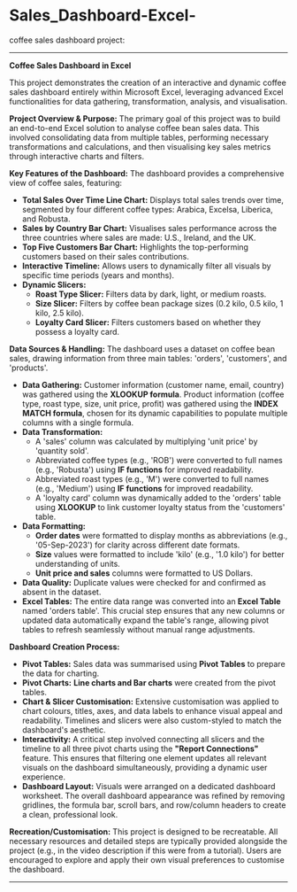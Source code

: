 # Sales_Dashboard-Excel-
coffee sales dashboard project:

---

**Coffee Sales Dashboard in Excel**

This project demonstrates the creation of an interactive and dynamic coffee sales dashboard entirely within Microsoft Excel, leveraging advanced Excel functionalities for data gathering, transformation, analysis, and visualisation.

**Project Overview & Purpose:**
The primary goal of this project was to build an end-to-end Excel solution to analyse coffee bean sales data. This involved consolidating data from multiple tables, performing necessary transformations and calculations, and then visualising key sales metrics through interactive charts and filters.

**Key Features of the Dashboard:**
The dashboard provides a comprehensive view of coffee sales, featuring:
*   **Total Sales Over Time Line Chart:** Displays total sales trends over time, segmented by four different coffee types: Arabica, Excelsa, Liberica, and Robusta.
*   **Sales by Country Bar Chart:** Visualises sales performance across the three countries where sales are made: U.S., Ireland, and the UK.
*   **Top Five Customers Bar Chart:** Highlights the top-performing customers based on their sales contributions.
*   **Interactive Timeline:** Allows users to dynamically filter all visuals by specific time periods (years and months).
*   **Dynamic Slicers:**
    *   **Roast Type Slicer:** Filters data by dark, light, or medium roasts.
    *   **Size Slicer:** Filters by coffee bean package sizes (0.2 kilo, 0.5 kilo, 1 kilo, 2.5 kilo).
    *   **Loyalty Card Slicer:** Filters customers based on whether they possess a loyalty card.

**Data Sources & Handling:**
The dashboard uses a dataset on coffee bean sales, drawing information from three main tables: 'orders', 'customers', and 'products'.
*   **Data Gathering:** Customer information (customer name, email, country) was gathered using the **XLOOKUP formula**. Product information (coffee type, roast type, size, unit price, profit) was gathered using the **INDEX MATCH formula**, chosen for its dynamic capabilities to populate multiple columns with a single formula.
*   **Data Transformation:**
    *   A 'sales' column was calculated by multiplying 'unit price' by 'quantity sold'.
    *   Abbreviated coffee types (e.g., 'ROB') were converted to full names (e.g., 'Robusta') using **IF functions** for improved readability.
    *   Abbreviated roast types (e.g., 'M') were converted to full names (e.g., 'Medium') using **IF functions** for improved readability.
    *   A 'loyalty card' column was dynamically added to the 'orders' table using **XLOOKUP** to link customer loyalty status from the 'customers' table.
*   **Data Formatting:**
    *   **Order dates** were formatted to display months as abbreviations (e.g., '05-Sep-2023') for clarity across different date formats.
    *   **Size** values were formatted to include 'kilo' (e.g., '1.0 kilo') for better understanding of units.
    *   **Unit price and sales** columns were formatted to US Dollars.
*   **Data Quality:** Duplicate values were checked for and confirmed as absent in the dataset.
*   **Excel Tables:** The entire data range was converted into an **Excel Table** named 'orders table'. This crucial step ensures that any new columns or updated data automatically expand the table's range, allowing pivot tables to refresh seamlessly without manual range adjustments.

**Dashboard Creation Process:**
*   **Pivot Tables:** Sales data was summarised using **Pivot Tables** to prepare the data for charting.
*   **Pivot Charts:** **Line charts and Bar charts** were created from the pivot tables.
*   **Chart & Slicer Customisation:** Extensive customisation was applied to chart colours, titles, axes, and data labels to enhance visual appeal and readability. Timelines and slicers were also custom-styled to match the dashboard's aesthetic.
*   **Interactivity:** A critical step involved connecting all slicers and the timeline to all three pivot charts using the **"Report Connections"** feature. This ensures that filtering one element updates all relevant visuals on the dashboard simultaneously, providing a dynamic user experience.
*   **Dashboard Layout:** Visuals were arranged on a dedicated dashboard worksheet. The overall dashboard appearance was refined by removing gridlines, the formula bar, scroll bars, and row/column headers to create a clean, professional look.

**Recreation/Customisation:**
This project is designed to be recreatable. All necessary resources and detailed steps are typically provided alongside the project (e.g., in the video description if this were from a tutorial). Users are encouraged to explore and apply their own visual preferences to customise the dashboard.

---